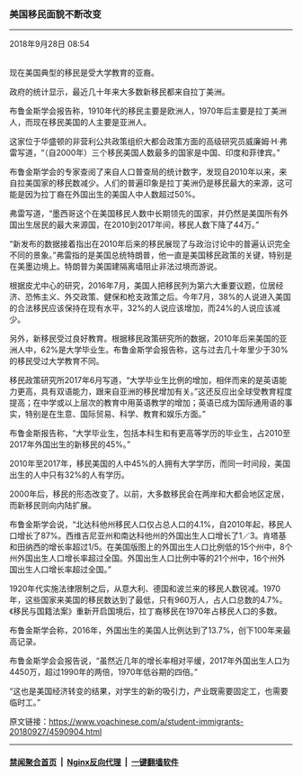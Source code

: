 ### 美国移民面貌不断改变
------------------------

<div class="published">
 <span class="date" title="中国时间">
  <time datetime="2018-09-28T08:54:27+08:00">
   2018年9月28日 08:54
  </time>
 </span>
</div>
<br/>
<div class="wsw">
 <p>
  现在美国典型的移民是受大学教育的亚裔。
 </p>
 <p>
  政府的统计显示，最近几十年来大多数新移民都来自拉丁美洲。
 </p>
 <p>
  布鲁金斯学会报告称，1910年代的移民主要是欧洲人，1970年后主要是拉丁美洲人，而现在移民美国的人主要是亚洲人。
 </p>
 <p>
  这家位于华盛顿的非营利公共政策组织大都会政策方面的高级研究员威廉姆·H·弗雷写道，“（自2000年）三个移民美国人数最多的国家是中国、印度和菲律宾。”
 </p>
 <p>
  布鲁金斯学会的专家查阅了来自人口普查局的统计数字，发现自2010年以来，来自拉美国家的移民数减少。人们的普遍印象是拉丁美洲仍是移民最大的来源，这可能是因为拉丁裔在外国出生的美国人中人数超过50%。
 </p>
 <p>
  弗雷写道，“墨西哥这个在美国移民人数中长期领先的国家，并仍然是美国所有外国出生居民的最大来源国，在2010到2017年间，移民人数下降了44万。”
 </p>
 <p>
  “新发布的数据接着指出在2010年后来的移民展现了与政治讨论中的普遍认识完全不同的景象。”弗雷指的是美国总统特朗普，他一直是美国移民政策的关键，特别是在美墨边境上。特朗普为美国建隔离墙阻止非法过境而游说。
 </p>
 <p>
  根据皮尤中心的研究，2016年7月，美国人把移民列为第六大重要议题，位居经济、恐怖主义、外交政策、健保和枪支政策之后。今年7月，38%的人说进入美国的合法移民应该保持在现有水平，32%的人说应该增加，而24%的人说应该减少。
 </p>
 <p>
  另外，新移民受过良好教育。根据移民政策研究所的数据，2010年后来美国的亚洲人中，62%是大学毕业生。布鲁金斯学会报告称，这与过去几十年里少于30%的移民受过大学教育不同。
 </p>
 <p>
  移民政策研究所2017年6月写道，“大学毕业生比例的增加，相伴而来的是英语能力更高，具有双语能力，跟来自亚洲的移民增加有关。”这还反应出全球受教育程度提高；在中学或以上层次的教育中用英语教学的增加；英语已成为国际通用语的事实，特别是在生意、国际贸易、科学、教育和娱乐方面。”
 </p>
 <p>
  布鲁金斯报告称，“大学毕业生，包括本科生和有更高等学历的毕业生，占2010至2017年外国出生的新移民的45%。”
 </p>
 <p>
  2010年至2017年，移民美国的人中45%的人拥有大学学历，而同一时间段，美国出生的人中只有32%的人有学历。
 </p>
 <p>
  2000年后，移民的形态改变了。以前，大多数移民会在两岸和大都会地区定居，而新移民则向内陆扩展。
 </p>
 <p>
  布鲁金斯学会说，“北达科他州移民人口仅占总人口的4.1%，自2010年起，移民人口增长了87%。西维吉尼亚州和南达科他州的外国出生人口增长了1／3。肯塔基和田纳西的增长率超过1/5。在美国版图上的外国出生人口比例低的15个州中，8个州外国出生人口增长率超过全国。外国出生人口比例中等的21个州中，16个州外国出生人口增长率超过全国。”
 </p>
 <p>
  1920年代实施法律限制之后，从意大利、德国和波兰来的移民人数锐减。1970年，这些国家来美国的移民数达到了最低，只有960万人，占人口总数的4.7%。《移民与国籍法案》重新开启国境后，拉丁裔移民在1970年占移民人口的多数。
 </p>
 <p>
  布鲁金斯学会称，2016年，外国出生的美国人比例达到了13.7%，创下100年来最高记录。
 </p>
 <p>
  布鲁金斯学会会报告说，“虽然近几年的增长率相对平缓，2017年外国出生人口为4450万，超过1990年的两倍，1970年低谷期的四倍。”
 </p>
 <p>
  “这也是美国经济转变的结果，对学生的新的吸引力，产业既需要固定工，也需要临时工。”
 </p>
</div>

原文链接：https://www.voachinese.com/a/student-immigrants-20180927/4590904.html


------------------------
#### [禁闻聚合首页](https://github.com/gfw-breaker/banned-news/blob/master/README.md) &nbsp;|&nbsp; [Nginx反向代理](https://github.com/gfw-breaker/open-proxy/blob/master/README.md) &nbsp;|&nbsp;  [一键翻墙软件](https://github.com/gfw-breaker/nogfw/blob/master/README.md)